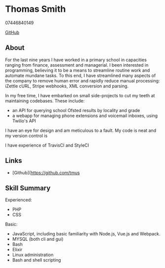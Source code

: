 # Thomas Smith

07446840149

[GitHub](https://github.com/tmus)

## About
For the last nine years I have worked in a primary school in capacities ranging from finance,
assessment and managerial. I been interested in programming, believing it to be a means to streamline
routine work and automate mundane tasks. To this end, I have streamlined many aspects of the company
to remove human error and rapidly reduce manual processing: iZettle cURL, Stripe webhooks, XML
conversion and parsing.

In my free time, I have embarked on small side-projects to cut my teeth at maintaining codebases.
These include:

- an API for querying school Ofsted results by locality and grade
- a webapp for managing phone extensions and voicemail inboxes, using Twilio's API

I have an eye for design and am meticulous to a fault. My code is neat and my version control is


I have experience of TravisCI and StyleCI


## Links
- [Github](https://github.com/tmus

## Skill Summary
Experienced:
- PHP
- CSS

Basic:
- JavaScript, including basic familiarity with Node.js, Vue.js and Webpack.
- MYSQL (both cli and gui)
- Bash
- Elixir
- Linux administration
- Bash and shell scripting
